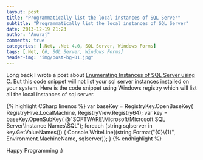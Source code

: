 ```yaml
---
layout: post
title: "Programmatically list the local instances of SQL Server"
subtitle: "Programmatically list the local instances of SQL Server"
date: 2013-12-19 21:23
author: "Anuraj"
comments: true
categories: [.Net, .Net 4.0, SQL Server, Windows Forms]
tags: [.Net, C#, SQL Server, Windows Forms]
header-img: "img/post-bg-01.jpg"
---
```

Long back I wrote a post about [Enumerating Instances of SQL Server using C](http://www.dotnetthoughts.net/enumerating-instances-of-sql-server-using-c/). But this code snippet will not list your sql server instances installed on your system. Here is the code snippet using Windows registry which will list all the local instances of sql server.

{% highlight CSharp linenos %}
var baseKey = RegistryKey.OpenBaseKey(
    RegistryHive.LocalMachine, RegistryView.Registry64);
var key = baseKey.OpenSubKey(
@"SOFTWARE\Microsoft\Microsoft SQL Server\Instance Names\SQL");
foreach (string sqlserver in key.GetValueNames())
{
    Console.WriteLine((string.Format("{0}\\{1}", 
        Environment.MachineName, sqlserver));
}
{% endhighlight %}

Happy Programming :)
